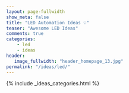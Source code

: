 ```yaml
---
layout: page-fullwidth
show_meta: false
title: "LED Automation Ideas 💡"
teaser: "Awesome LED Ideas"
comments: true
categories:
    - led
    - ideas
header:
   image_fullwidth: "header_homepage_13.jpg"
permalink: "/ideas/led/"
---
```


{% include _ideas_categories.html %}